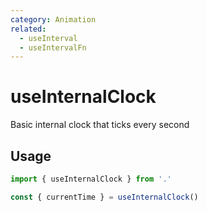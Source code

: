 ```yaml
---
category: Animation
related:
  - useInterval
  - useIntervalFn
---
```


# useInternalClock

Basic internal clock that ticks every second

## Usage

```ts
import { useInternalClock } from '.'

const { currentTime } = useInternalClock()
```
